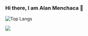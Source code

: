 ### Hi there, I am Alan Menchaca 👋
<!--![Alan's github stats](https://github-readme-stats.vercel.app/api?username=alanmenchaca&show_icons=true&hide=issues&include_all_commits=true&theme=prussian)-->

![Top Langs](https://github-readme-stats.vercel.app/api/top-langs/?username=alanmenchaca&theme=prussian&layout=compact)


![](https://c.tenor.com/YG_Jz4QQFNIAAAAC/pixel-art-room.gif)

<!--
**alanmenchaca/alanmenchaca** is a ✨ _special_ ✨ repository because its `README.md` (this file) appears on your GitHub profile.

Here are some ideas to get you started:

- 🔭 I’m currently working on ...
- 🌱 I’m currently learning ...
- 👯 I’m looking to collaborate on ...
- 🤔 I’m looking for help with ...
- 💬 Ask me about ...
- 📫 How to reach me: ...
- 😄 Pronouns: ...
- ⚡ Fun fact: ...
-->

